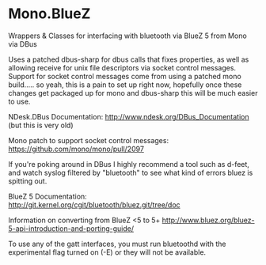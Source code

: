# Mono.BlueZ
Wrappers &amp; Classes for interfacing with bluetooth via BlueZ 5 from Mono via DBus

Uses a patched dbus-sharp for dbus calls that fixes properties, as well as allowing receive for unix file descriptors via socket control messages.  Support for socket control messages come from using a patched mono build.....  so yeah, this is a pain to set up right now, hopefully once these changes get packaged up for mono and dbus-sharp this will be much easier to use.

NDesk.DBus Documentation: http://www.ndesk.org/DBus_Documentation (but this is very old)

Mono patch to support socket control messages: https://github.com/mono/mono/pull/2097

If you're poking around in DBus I highly recommend a tool such as d-feet, and watch syslog filtered by "bluetooth" to see what kind of errors bluez is spitting out.

BlueZ 5 Documentation: http://git.kernel.org/cgit/bluetooth/bluez.git/tree/doc

Information on converting from BlueZ <5 to 5+
http://www.bluez.org/bluez-5-api-introduction-and-porting-guide/

To use any of the gatt interfaces, you must run bluetoothd with the experimental flag turned on (-E) or they will not be available.
